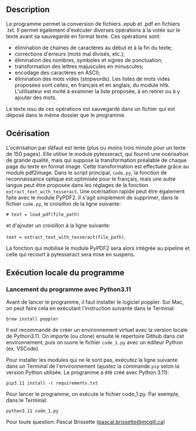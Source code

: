## Description
Le programme permet la conversion de fichiers .epub et .pdf en fichiers .txt. Il permet également d'exécuter diverses opérations à la volée sur le texte avant sa sauvegarde en format texte. Ces opérations sont:

* élimination de chaines de caractères au début et à la fin du texte;
* corrections d'erreurs (mots mal divisés, etc.);
* élimination des nombres, symboles et signes de ponctuation;
* transformation des lettres majuscules en minuscules;
* encodage des caractères en ASCII;
* élimination des mots vides (stopwords). Les listes de mots vides proposées sont celles, en français et en anglais, du module nltk. L'utilisateur est invité à examiner la liste proposée, à en retirer ou à y ajouter des mots.

Le texte issu de ces opérations est sauvegardé dans un fichier qui est déposé dans le même dossier que le programme.

## Océrisation
L'océrisation par défaut est lente (plus ou moins trois minute pour un texte de 150 pages). Elle utilise le module pytesseract, qui fournit une océrisation de grande qualité, mais qui suppose la transformation préalable de chaque page du texte en format image. Cette transformation est effectuée grâce au module pdf2image. Dans le script principal, `code.py`, la fonction de reconnaissance optique est optimisée pour le français, mais une autre langue peut être proposée dans les réglages de la fonction `extract_text_with_tesseract`. Une océrisation rapide peut être également faite avec le module PyPDF2. Il s'agit simplement de supprimer, dans le fichier `code.py`, le croisillon de la ligne suivante:

`# text = load_pdf(file_path)`

et d'ajouter un croisillon à la ligne suivante:

`text = extract_text_with_tesseract(file_path)`.

La fonction qui mobilise le module PyPDF2 sera alors intégrée au pipeline et celle qui recourt à pytesseract sera mise en suspens.

## Exécution locale du programme
### Lancement du programme avec Python3.11
Avant de lancer le programme, il faut installer le logiciel poppler. Sur Mac, on peut faire cela en exécutant l'instruction suivante dans le Terminal:

`brew install poppler`

Il est recommandé de créer un environnement virtuel avec la version locale de Python3.11. On importe (ou clone) ensuite le répertoire Github dans cet environnement, puis on ouvre le fichier `code_1.py` avec un éditeur Python (ex. VSCode).

Pour installer les modules qui ne le sont pas, exécutez la ligne suivante dans un Terminal de l'environnement (ajustez la commande `pip` selon la version Python utilisée. Le programme a été créé avec Python 3.11):

`pip3.11 install -r requirements.txt`

Pour lancer le programme, on exécute le fichier code_1.py. Par exemple, dans le Terminal:

`python3.11 code_1.py`


Pour toute question: Pascal Brissette (pascal.brissette@mcgill.ca)


